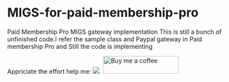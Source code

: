 # MIGS-for-paid-membership-pro
Paid Membership Pro MIGS gateway implementation 
This is still a bunch of unfinished code.I refer the sample class and Paypal gateway in Paid membership Pro and Still the code is implementing

Appriciate the effort help me: <a href="https://www.paypal.com/cgi-bin/webscr?cmd=_s-xclick&hosted_button_id=V7CYQD2WJQBCQ&source=url"><img src="https://www.paypalobjects.com/en_US/i/btn/btn_donate_LG.gif"></a><span>&nbsp;</span>
<a class="bmc-button" target="_blank" href="buymeacoff.ee/yTYPz7b"><img src="https://cdn.buymeacoffee.com/buttons/default-blue.png" alt="Buy me a coffee" height="41" width="174"></a>
